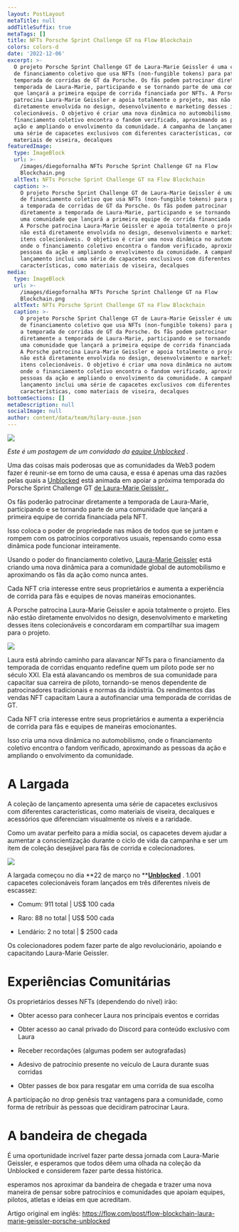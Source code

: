 ```yaml
---
layout: PostLayout
metaTitle: null
addTitleSuffix: true
metaTags: []
title: NFTs Porsche Sprint Challenge GT na Flow Blockchain
colors: colors-d
date: '2022-12-06'
excerpt: >-
  O projeto Porsche Sprint Challenge GT de Laura-Marie Geissler é uma campanha
  de financiamento coletivo que usa NFTs (non-fungible tokens) para patrocinar a
  temporada de corridas de GT da Porsche. Os fãs podem patrocinar diretamente a
  temporada de Laura-Marie, participando e se tornando parte de uma comunidade
  que lançará a primeira equipe de corrida financiada por NFTs. A Porsche
  patrocina Laura-Marie Geissler e apoia totalmente o projeto, mas não está
  diretamente envolvida no design, desenvolvimento e marketing desses itens
  colecionáveis. O objetivo é criar uma nova dinâmica no automobilismo, onde o
  financiamento coletivo encontra o fandom verificado, aproximando as pessoas da
  ação e ampliando o envolvimento da comunidade. A campanha de lançamento inclui
  uma série de capacetes exclusivos com diferentes características, como
  materiais de viseira, decalques
featuredImage:
  type: ImageBlock
  url: >-
    /images/diegofornalha NFTs Porsche Sprint Challenge GT na Flow
    Blockchain.png
  altText: NFTs Porsche Sprint Challenge GT na Flow Blockchain
  caption: >-
    O projeto Porsche Sprint Challenge GT de Laura-Marie Geissler é uma campanha
    de financiamento coletivo que usa NFTs (non-fungible tokens) para patrocinar
    a temporada de corridas de GT da Porsche. Os fãs podem patrocinar
    diretamente a temporada de Laura-Marie, participando e se tornando parte de
    uma comunidade que lançará a primeira equipe de corrida financiada por NFTs.
    A Porsche patrocina Laura-Marie Geissler e apoia totalmente o projeto, mas
    não está diretamente envolvida no design, desenvolvimento e marketing desses
    itens colecionáveis. O objetivo é criar uma nova dinâmica no automobilismo,
    onde o financiamento coletivo encontra o fandom verificado, aproximando as
    pessoas da ação e ampliando o envolvimento da comunidade. A campanha de
    lançamento inclui uma série de capacetes exclusivos com diferentes
    características, como materiais de viseira, decalques
media:
  type: ImageBlock
  url: >-
    /images/diegofornalha NFTs Porsche Sprint Challenge GT na Flow
    Blockchain.png
  altText: NFTs Porsche Sprint Challenge GT na Flow Blockchain
  caption: >-
    O projeto Porsche Sprint Challenge GT de Laura-Marie Geissler é uma campanha
    de financiamento coletivo que usa NFTs (non-fungible tokens) para patrocinar
    a temporada de corridas de GT da Porsche. Os fãs podem patrocinar
    diretamente a temporada de Laura-Marie, participando e se tornando parte de
    uma comunidade que lançará a primeira equipe de corrida financiada por NFTs.
    A Porsche patrocina Laura-Marie Geissler e apoia totalmente o projeto, mas
    não está diretamente envolvida no design, desenvolvimento e marketing desses
    itens colecionáveis. O objetivo é criar uma nova dinâmica no automobilismo,
    onde o financiamento coletivo encontra o fandom verificado, aproximando as
    pessoas da ação e ampliando o envolvimento da comunidade. A campanha de
    lançamento inclui uma série de capacetes exclusivos com diferentes
    características, como materiais de viseira, decalques
bottomSections: []
metaDescription: null
socialImage: null
author: content/data/team/hilary-ouse.json
---
```

[![](https://assets-global.website-files.com/618c953e65cc2ba3f44d1a02/62f3a4d539ce35f793e2cb40\_62396217155a4b545e98da8a_NFTco_PorscheLMG_Banner.png)](https://assets-global.website-files.com/618c953e65cc2ba3f44d1a02/62f3a4d539ce35f793e2cb40\_62396217155a4b545e98da8a_NFTco_PorscheLMG_Banner.png)

*Este é um postagem de um convidado da *[*equipe Unblocked*](https://unblocked.exchange/)* .*

Uma das coisas mais poderosas que as comunidades da Web3 podem fazer é reunir-se em torno de uma causa, e essa é apenas uma das razões pelas quais a [Unblocked](https://unblocked.exchange/) está animada em apoiar a próxima temporada do Porsche Sprint Challenge GT [de Laura-Marie Geissler .](http://www.lmg-racing.de/) 

Os fãs poderão patrocinar diretamente a temporada de Laura-Marie, participando e se tornando parte de uma comunidade que lançará a primeira equipe de corrida financiada pela NFT.

Isso coloca o poder de propriedade nas mãos de todos que se juntam e rompem com os patrocínios corporativos usuais, repensando como essa dinâmica pode funcionar inteiramente.

Usando o poder do financiamento coletivo, [Laura-Marie Geissler](https://www.instagram.com/lauramariegeissler/) está criando uma nova dinâmica para a comunidade global de automobilismo e aproximando os fãs da ação como nunca antes. 

Cada NFT cria interesse entre seus proprietários e aumenta a experiência de corrida para fãs e equipes de novas maneiras emocionantes.

A Porsche patrocina Laura-Marie Geissler e apoia totalmente o projeto. Eles não estão diretamente envolvidos no design, desenvolvimento e marketing desses itens colecionáveis e concordaram em compartilhar sua imagem para o projeto.

[![](https://assets-global.website-files.com/618c953e65cc2ba3f44d1a02/62f3a4d639ce35e667e2cb4b\_623961d508e8e933595258c7\_porsche.jpeg)](https://assets-global.website-files.com/618c953e65cc2ba3f44d1a02/62f3a4d639ce35e667e2cb4b\_623961d508e8e933595258c7\_porsche.jpeg)

Laura está abrindo caminho para alavancar NFTs para o financiamento da temporada de corridas enquanto redefine quem um piloto pode ser no século XXI. Ela está alavancando os membros de sua comunidade para capacitar sua carreira de piloto, tornando-se menos dependente de patrocinadores tradicionais e normas da indústria. Os rendimentos das vendas NFT capacitam Laura a autofinanciar uma temporada de corridas de GT.

Cada NFT cria interesse entre seus proprietários e aumenta a experiência de corrida para fãs e equipes de maneiras emocionantes.

Isso cria uma nova dinâmica no automobilismo, onde o financiamento coletivo encontra o fandom verificado, aproximando as pessoas da ação e ampliando o envolvimento da comunidade.

# [](https://www.web3dev.com.br/diegofornalha/nfts-porsche-sprint-challenge-gt-na-flow-blockchain-d7l?preview=361019cc6b70009f4da990082ad0c4f708331bf3d554bd4d17faee141e7a665e731e16ed03318efe75cba4d86ad40656ec67925d4933e3e13fb802ea#a-largada)**A Largada**

A coleção de lançamento apresenta uma série de capacetes exclusivos com diferentes características, como materiais de viseira, decalques e acessórios que diferenciam visualmente os níveis e a raridade. 

Como um avatar perfeito para a mídia social, os capacetes devem ajudar a aumentar a conscientização durante o ciclo de vida da campanha e ser um item de coleção desejável para fãs de corrida e colecionadores.

[![](https://assets-global.website-files.com/618c953e65cc2ba3f44d1a02/62f3a4d539ce354108e2cb3f\_62396217155a4b545e98da8a_NFTco_PorscheLMG_Banner.png)](https://assets-global.website-files.com/618c953e65cc2ba3f44d1a02/62f3a4d539ce354108e2cb3f\_62396217155a4b545e98da8a_NFTco_PorscheLMG_Banner.png)

A largada começou no dia **22 de março no **[**Unblocked**](https://unblocked.exchange/) . 1.001 capacetes colecionáveis foram lançados em três diferentes níveis de escassez:

*   Comum: 911 total | US$ 100 cada

*   Raro: 88 no total | US$ 500 cada

*   Lendário: 2 no total | $ 2500 cada

Os colecionadores podem fazer parte de algo revolucionário, apoiando e capacitando Laura-Marie Geissler.

# [](https://www.web3dev.com.br/diegofornalha/nfts-porsche-sprint-challenge-gt-na-flow-blockchain-d7l?preview=361019cc6b70009f4da990082ad0c4f708331bf3d554bd4d17faee141e7a665e731e16ed03318efe75cba4d86ad40656ec67925d4933e3e13fb802ea#experi%C3%AAncias-comunit%C3%A1rias)**Experiências Comunitárias**

Os proprietários desses NFTs (dependendo do nível) irão:

*   Obter acesso para conhecer Laura nos principais eventos e corridas

*   Obter acesso ao canal privado do Discord para conteúdo exclusivo com Laura

*   Receber recordações (algumas podem ser autografadas)

*   Adesivo de patrocínio presente no veículo de Laura durante suas corridas

*   Obter passes de box para resgatar em uma corrida de sua escolha

A participação no drop genêsis traz vantagens para a comunidade, como forma de retribuir às pessoas que decidiram patrocinar Laura.

# [](https://www.web3dev.com.br/diegofornalha/nfts-porsche-sprint-challenge-gt-na-flow-blockchain-d7l?preview=361019cc6b70009f4da990082ad0c4f708331bf3d554bd4d17faee141e7a665e731e16ed03318efe75cba4d86ad40656ec67925d4933e3e13fb802ea#a-bandeira-de-chegada)**A bandeira de chegada**

É uma oportunidade incrível fazer parte dessa jornada com Laura-Marie Geissler, e esperamos que todos dêem uma olhada na coleção da Unblocked e considerem fazer parte dessa histórica.

esperamos nos aproximar da bandeira de chegada e trazer uma nova maneira de pensar sobre patrocínios e comunidades que apoiam equipes, pilotos, atletas e ideias em que acreditam.

Artigo original em inglês: <https://flow.com/post/flow-blockchain-laura-marie-geissler-porsche-unblocked>

